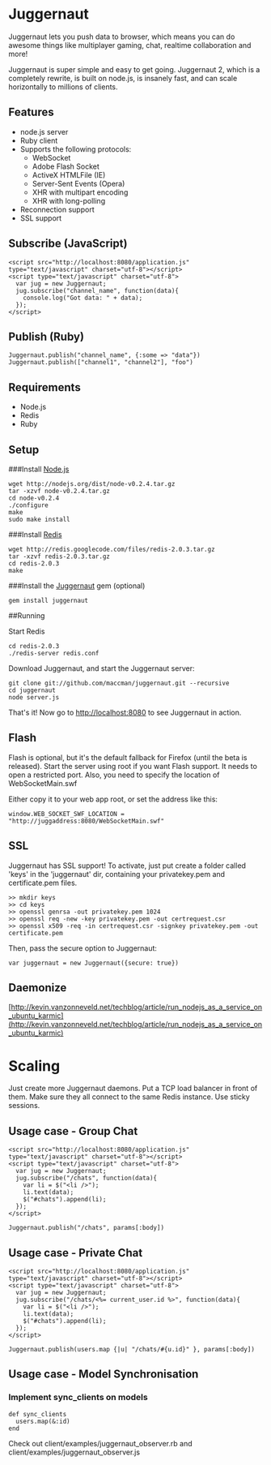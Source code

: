 # Juggernaut

Juggernaut lets you push data to browser, which means you can do awesome 
things like multiplayer gaming, chat, realtime collaboration and more!

Juggernaut is super simple and easy to get going. 
Juggernaut 2, which is a completely rewrite, is built on node.js, is insanely fast, and can scale horizontally to millions of clients.

## Features

* node.js server
* Ruby client
* Supports the following protocols:
  * WebSocket
  * Adobe Flash Socket
  * ActiveX HTMLFile (IE)
  * Server-Sent Events (Opera)
  * XHR with multipart encoding
  * XHR with long-polling
* Reconnection support 
* SSL support

## Subscribe (JavaScript)

    <script src="http://localhost:8080/application.js" type="text/javascript" charset="utf-8"></script>
    <script type="text/javascript" charset="utf-8">
      var jug = new Juggernaut;
      jug.subscribe("channel_name", function(data){
        console.log("Got data: " + data);
      });
    </script>

## Publish (Ruby)

    Juggernaut.publish("channel_name", {:some => "data"})
    Juggernaut.publish(["channel1", "channel2"], "foo")

## Requirements

* Node.js
* Redis
* Ruby
 
## Setup

###Install [Node.js](http://nodejs.org)

    wget http://nodejs.org/dist/node-v0.2.4.tar.gz
    tar -xzvf node-v0.2.4.tar.gz
    cd node-v0.2.4
    ./configure
    make
    sudo make install

###Install [Redis](http://code.google.com/p/redis)

    wget http://redis.googlecode.com/files/redis-2.0.3.tar.gz
    tar -xzvf redis-2.0.3.tar.gz
    cd redis-2.0.3
    make

###Install the [Juggernaut](http://rubygems.org/gems/juggernaut) gem (optional)

    gem install juggernaut

##Running

Start Redis

    cd redis-2.0.3
    ./redis-server redis.conf

Download Juggernaut, and start the Juggernaut server:

    git clone git://github.com/maccman/juggernaut.git --recursive
    cd juggernaut
    node server.js

That's it! Now go to [http://localhost:8080](http://localhost:8080) to see Juggernaut in action.

## Flash

Flash is optional, but it's the default fallback for Firefox (until the beta is released).
Start the server using root if you want Flash support. It needs to open a restricted port.
Also, you need to specify the location of WebSocketMain.swf

Either copy it to your web app root, or set the address like this:

    window.WEB_SOCKET_SWF_LOCATION = "http://juggaddress:8080/WebSocketMain.swf"
  
## SSL

Juggernaut has SSL support! To activate, just put create a folder called 'keys' in the 'juggernaut' dir, 
containing your privatekey.pem and certificate.pem files. 

    >> mkdir keys
    >> cd keys
    >> openssl genrsa -out privatekey.pem 1024 
    >> openssl req -new -key privatekey.pem -out certrequest.csr 
    >> openssl x509 -req -in certrequest.csr -signkey privatekey.pem -out certificate.pem

Then, pass the secure option to Juggernaut:
  
    var juggernaut = new Juggernaut({secure: true})

## Daemonize

[http://kevin.vanzonneveld.net/techblog/article/run_nodejs_as_a_service_on_ubuntu_karmic](http://kevin.vanzonneveld.net/techblog/article/run_nodejs_as_a_service_on_ubuntu_karmic)

# Scaling

Just create more Juggernaut daemons. Put a TCP load balancer in front of them.
Make sure they all connect to the same Redis instance. Use sticky sessions.

## Usage case - Group Chat

    <script src="http://localhost:8080/application.js" type="text/javascript" charset="utf-8"></script>
    <script type="text/javascript" charset="utf-8">
      var jug = new Juggernaut;
      jug.subscribe("/chats", function(data){
        var li = $("<li />");
        li.text(data);
        $("#chats").append(li);
      });  
    </script>

    Juggernaut.publish("/chats", params[:body])

## Usage case - Private Chat

    <script src="http://localhost:8080/application.js" type="text/javascript" charset="utf-8"></script>
    <script type="text/javascript" charset="utf-8">
      var jug = new Juggernaut;
      jug.subscribe("/chats/<%= current_user.id %>", function(data){
        var li = $("<li />");
        li.text(data);
        $("#chats").append(li);
      });  
    </script>

    Juggernaut.publish(users.map {|u| "/chats/#{u.id}" }, params[:body])

## Usage case - Model Synchronisation 

### Implement sync_clients on models

    def sync_clients
      users.map(&:id)
    end
  
Check out client/examples/juggernaut_observer.rb and client/examples/juggernaut_observer.js
